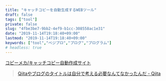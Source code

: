 ```yaml
---
title: "キャッチコピーを自動生成するWEBツール"
draft: false
tags: ["tool"]
private: false
slug: "4fbe3be7-9bb2-4ef9-b1cc-308558ac1e31"
date: "2019-11-14T19:18:40+09:00"
lastmod: "2019-11-14T19:18:40+09:00"
keywords: ["tool","ベジプロ","プログ","プログラム"]
# headless: true
---
```


[コピーメカ/キャッチコピー自動作成サイト](http://www.copymecha.com/index.php)

> [Qiitaやブログのタイトルは自分で考える必要なんてなかったんだ - Qiita](https://qiita.com/YumaInaura/items/0d8427bfe2d7be476d0d)
